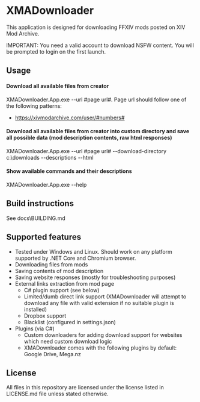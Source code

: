 # XMADownloader
This application is designed for downloading FFXIV mods posted on XIV Mod Archive.

IMPORTANT: You need a valid account to download NSFW content. You will be prompted to login on the first launch.

## Usage
#### Download all available files from creator
XMADownloader.App.exe --url #page url#. Page url should follow one of the following patterns:
* https://xivmodarchive.com/user/#numbers#
#### Download all available files from creator into custom directory and save all possible data (mod description contents, raw html responses)
XMADownloader.App.exe --url #page url# --download-directory c:\downloads --descriptions --html
#### Show available commands and their descriptions
XMADownloader.App.exe --help

## Build instructions
See docs\BUILDING.md

## Supported features
* Tested under Windows and Linux. Should work on any platform supported by .NET Core and Chromium browser.
* Downloading files from mods
* Saving contents of mod description
* Saving website responses (mostly for troubleshooting purposes)
* External links extraction from mod page
	* C# plugin support (see below)
	* Limited/dumb direct link support (XMADownloader will attempt to download any file with valid extension if no suitable plugin is installed)
	* Dropbox support
	* Blacklist (configured in settings.json)
* Plugins (via C#)
	* Custom downloaders for adding download support for websites which need custom download logic
	* XMADownloader comes with the following plugins by default: Google Drive, Mega.nz

## License
All files in this repository are licensed under the license listed in LICENSE.md file unless stated otherwise.
